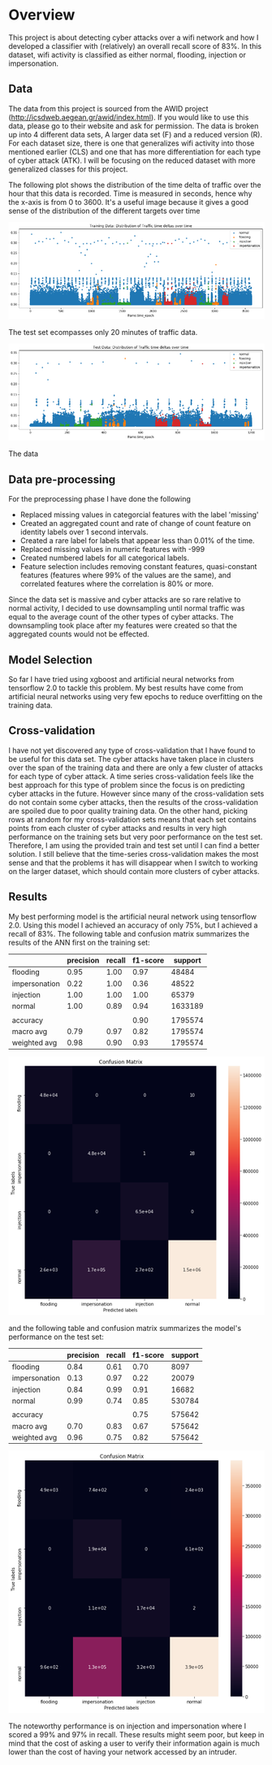 # Overview

This project is about detecting cyber attacks over a wifi network and how I developed a classifier with (relatively) an overall recall score of 83%. In this dataset, wifi activity is classified as either normal, flooding, injection or impersonation.

## Data

The data from this project is sourced from the AWID project (http://icsdweb.aegean.gr/awid/index.html). If you would like to use this data, please go to their website and ask for permission. The data is broken up into 4 different data sets, A larger data set (F) and a reduced version (R). For each dataset size, there is one that generalizes wifi activity into those mentioned earlier (CLS) and one that has more differentiation for each type of cyber attack (ATK). I will be focusing on the reduced dataset with more generalized classes for this project.

The following plot shows the distribution of the time delta of traffic over the hour that this data is recorded. Time is measured in seconds, hence why the x-axis is from 0 to 3600. It's a useful image because it gives a good sense of the distribution of the different targets over time

![](images/train.png)

The test set ecompasses only 20 minutes of traffic data.

![](images/test.png)

The data 

## Data pre-processing

For the preprocessing phase I have done the following

* Replaced missing values in categorcial features with the label 'missing'
* Created an aggregated count and rate of change of count feature on identity labels over 1 second intervals.
* Created a rare label for labels that appear less than 0.01% of the time.
* Replaced missing values in numeric features with -999
* Created numbered labels for all categorical labels.
* Feature selection includes removing constant features, quasi-constant features (features where 99% of the values are the same), and correlated features where the correlation is 80% or more.

Since the data set is massive and cyber attacks are so rare relative to normal activity, I decided to use downsampling until normal traffic was equal to the average count of the other types of cyber attacks. The downsampling took place after my features were created so that the aggregated counts would not be effected. 

## Model Selection

So far I have tried using xgboost and artificial neural networks from tensorflow 2.0 to tackle this problem. My best results have come from artificial neural networks using very few epochs to reduce overfitting on the training data.

## Cross-validation

I have not yet discovered any type of cross-validation that I have found to be useful for this data set. The cyber attacks have taken place in clusters over the span of the training data and there are only a few cluster of attacks for each type of cyber attack. A time series cross-validation feels like the best approach for this type of problem since the focus is on predicting cyber attacks in the future. However since many of the cross-validation sets do not contain some cyber attacks, then the results of the cross-validation are spoiled due to poor quality training data. On the other hand, picking rows at random for my cross-validation sets means that each set contains points from each cluster of cyber attacks and results in very high performance on the training sets but very poor performance on the test set. Therefore, I am using the provided train and test set until I can find a better solution. I still believe that the time-series cross-validation makes the most sense and that the problems it has will disappear when I switch to working on the larger dataset, which should contain more clusters of cyber attacks.

## Results

My best performing model is the artificial neural network using tensorflow 2.0. Using this model I achieved an accuracy of only 75%, but I achieved a recall of 83%. The following table and confusion matrix summarizes the results of the ANN first on the training set:

|               | precision | recall | f1-score | support |
|---------------|-----------|--------|----------|---------|
| flooding      | 0.95      | 1.00   | 0.97     | 48484   |
| impersonation | 0.22      | 1.00   | 0.36     | 48522   |
| injection     | 1.00      | 1.00   | 1.00     | 65379   |
| normal        | 1.00      | 0.89   | 0.94     | 1633189 |
|               |           |        |          |         |
| accuracy      |           |        | 0.90     | 1795574 |
| macro avg     | 0.79      | 0.97   | 0.82     | 1795574 |
| weighted avg  | 0.98      | 0.90   | 0.93     | 1795574 |


![](images/confusion_matrix_train.png)

and the following table and confusion matrix summarizes the model's performance on the test set:


|               | precision | recall | f1-score | support |
|---------------|-----------|--------|----------|---------|
| flooding      | 0.84      | 0.61   | 0.70     | 8097    |
| impersonation | 0.13      | 0.97   | 0.22     | 20079   |
| injection     | 0.84      | 0.99   | 0.91     | 16682   |
| normal        | 0.99      | 0.74   | 0.85     | 530784  |
|               |           |        |          |         |
| accuracy      |           |        | 0.75     | 575642  |
| macro avg     | 0.70      | 0.83   | 0.67     | 575642  |
| weighted avg  | 0.96      | 0.75   | 0.82     | 575642  |

![](images/confusion_matrix_test.png)

The noteworthy performance is on injection and impersonation where I scored a 99% and 97% in recall. These results might seem poor, but keep in mind that the cost of asking a user to verify their information again is much lower than the cost of having your network accessed by an intruder. 
